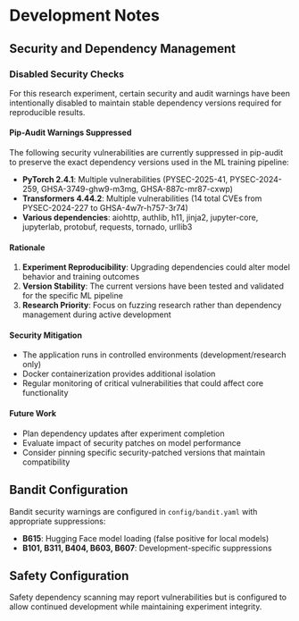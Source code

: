# Development Notes

## Security and Dependency Management

### Disabled Security Checks

For this research experiment, certain security and audit warnings have been intentionally disabled to maintain stable dependency versions required for reproducible results.

#### Pip-Audit Warnings Suppressed

The following security vulnerabilities are currently suppressed in pip-audit to preserve the exact dependency versions used in the ML training pipeline:

- **PyTorch 2.4.1**: Multiple vulnerabilities (PYSEC-2025-41, PYSEC-2024-259, GHSA-3749-ghw9-m3mg, GHSA-887c-mr87-cxwp)
- **Transformers 4.44.2**: Multiple vulnerabilities (14 total CVEs from PYSEC-2024-227 to GHSA-4w7r-h757-3r74)
- **Various dependencies**: aiohttp, authlib, h11, jinja2, jupyter-core, jupyterlab, protobuf, requests, tornado, urllib3

#### Rationale

1. **Experiment Reproducibility**: Upgrading dependencies could alter model behavior and training outcomes
2. **Version Stability**: The current versions have been tested and validated for the specific ML pipeline
3. **Research Priority**: Focus on fuzzing research rather than dependency management during active development

#### Security Mitigation

- The application runs in controlled environments (development/research only)
- Docker containerization provides additional isolation
- Regular monitoring of critical vulnerabilities that could affect core functionality

#### Future Work

- Plan dependency updates after experiment completion
- Evaluate impact of security patches on model performance
- Consider pinning specific security-patched versions that maintain compatibility

## Bandit Configuration

Bandit security warnings are configured in `config/bandit.yaml` with appropriate suppressions:

- **B615**: Hugging Face model loading (false positive for local models)
- **B101, B311, B404, B603, B607**: Development-specific suppressions

## Safety Configuration

Safety dependency scanning may report vulnerabilities but is configured to allow continued development while maintaining experiment integrity.

